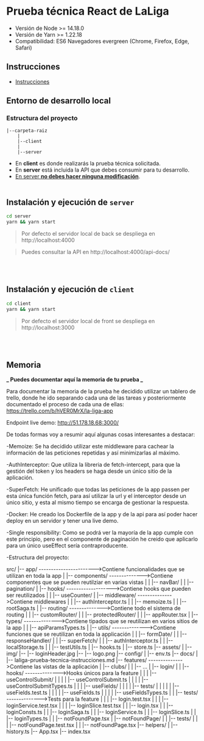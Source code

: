 # Prueba técnica React de LaLiga

- Versión de Node >= 14.18.0
- Versión de Yarn >= 1.22.18
- Compatibilidad: ES6 Navegadores evergreen (Chrome, Firefox, Edge, Safari)

## Instrucciones

- [Instrucciones](client/src/docs/laliga-prueba-tecnica-instrucciones.md)

## Entorno de desarrollo local

### Estructura del proyecto

```text
|--carpeta-raiz
    |
    |--client
    |
    |--server
```

- En **client** es donde realizarás la prueba técnica solicitada.
- En **server** está incluida la API que debes consumir para tu desarrollo.
- <u>En server **no debes hacer ninguna modificación**</u>.
  <br />
  <br />

## Instalación y ejecución de `server`

```bash
cd server
yarn && yarn start

```

> Por defecto el servidor local de back se despliega en http://localhost:4000

> Puedes consultar la API en http://localhost:4000/api-docs/

<br />
<br />

## Instalación y ejecución de `client`

```bash
cd client
yarn && yarn start
```

> Por defecto el servidor local de front se despliega en http://localhost:3000

  <br />
  <br />

## Memoria

**_ Puedes documentar aquí la memoria de tu prueba _**

Para documentar la memoria de la prueba he decidido utilizar un tablero de trello, donde he ido separando cada una de las tareas y posteriormente documentado el proceso de cada una de ellas: https://trello.com/b/hVER0MrX/la-liga-app

Endpoint live demo: http://51.178.18.68:3000/

De todas formas voy a resumir aquí algunas cosas interesantes a destacar:

-Memoize: Se ha decidido utilizar este middleware para cachear la información de las peticiones repetidas y así minimizarlas al máximo.

-AuthInterceptor: Que utiliza la libreria de fetch-intercept, para que la gestión del token y los headers se haga desde un único sitio de la aplicación.

-SuperFetch: He unificado que todas las peticiones de la app passen per esta única función fetch, para así utilizar la url y el interceptor desde un único sitio, y esta al mismo tiempo se encarga de gestionar la respuesta.

-Docker: He creado los Dockerfile de la app y de la api para así poder hacer deploy en un servidor y tener una live demo.

-Single responsibility: Como se podrá ver la mayoría de la app cumple con este principio, pero en el componente de paginación he creido que aplicarlo para un único useEffect sería contraproducente.

-Estructura del proyecto:

src/
|-- app/ ----------------------->Contiene funcionalidades que se utilizan en toda la app
| |-- components/ -------------->Contiene componentes que se pueden reutilziar en varias vistas
| | |-- navBar/
| | |-- pagination/
| |-- hooks/ ------------------->Contiene hooks que pueden ser reutilizados
| | |-- useCounter/
| |-- middleware/ -------------->Contiene middlewares
| | |-- authInterceptor.ts
| | |-- memoize.ts
| | |-- rootSaga.ts
| |-- routing/ -------------->Contiene todo el sistema de routing
| | |-- customRouter/
| | |-- protectedRouter/
| | |-- appRouter.tsx
| |-- types/ -------------->Contiene tipados que se reutilizan en varios sitios de la app
| | |-- apiParamsTypes.ts
| |-- utils/ -------------->Contiene funciones que se reutilizan en toda la applicación
| | |-- formDate/
| | |-- responseHandler/
| | |-- superFetch/
| | |-- authInterceptor.ts
| | |-- localStorage.ts
| | |-- testUtils.ts
| |-- hooks.ts
| |-- store.ts
|-- assets/
| |-- img/
|-- |-- loginHeader.jpg
|-- |-- logo.png
|-- config/
| |-- env.ts
|-- docs/
| |-- laliga-prueba-tecnica-instrucciones.md
|-- features/ -------------->Contiene las vistas de la aplicación
| |-- clubs/
| | |-- ...
| |-- login/
| | |-- hooks/ -------------->Hooks únicos para la feature
| | | |-- useControlSubmit/
| | | | |-- useControlSubmit.ts
| | | | |-- useControlSubmitTypes.ts
| | | |-- useFields/
| | | | |-- tests/
| | | | | |-- useFields.test.ts
| | | | |-- useFields.ts
| | | | |-- useFieldsTypes.ts
| | |-- tests/ -------------->Tests para la feature
| | | |-- login.test.tsx
| | | |-- loginService.test.tsx
| | | |-- loginSlice.test.tsx
| | |-- login.tsx
| | |-- loginConsts.ts
| | |-- loginSaga.ts
| | |-- loginService.ts
| | |-- loginSlice.ts
| | |-- loginTypes.ts
| | |-- notFoundPage.tsx
| |-- notFoundPage/
| | |-- tests/
| | | |-- notFoundPage.test.tsx
| | |-- notFoundPage.tsx
|-- helpers/
| |-- history.ts
|-- App.tsx
|-- index.tsx
